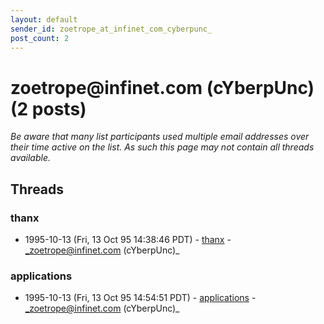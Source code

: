 ```yaml
---
layout: default
sender_id: zoetrope_at_infinet_com_cyberpunc_
post_count: 2
---
```


# zoetrope<span>@</span>infinet.com (cYberpUnc) (2 posts)

_Be aware that many list participants used multiple email addresses over their time active on the list. As such this page may not contain all threads available._

## Threads

### thanx
+ 1995-10-13 (Fri, 13 Oct 95 14:38:46 PDT) - [thanx](/archive/1995/10/2fbb5eeec47ff87ace3bd929b7b7b53e001c8d72196fe36ab002603eaf166d2d) - _zoetrope@infinet.com (cYberpUnc)_

### applications
+ 1995-10-13 (Fri, 13 Oct 95 14:54:51 PDT) - [applications](/archive/1995/10/8f5c25088edd88b12a5774c44704befbf8b317546e22e9989f7ce8be0dd0bb08) - _zoetrope@infinet.com (cYberpUnc)_

